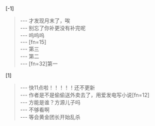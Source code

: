 
[-1] 
>--- 才发现月末了，唉<br>
>--- 别忘了你补更没有补完呢<br>
>--- 呜呜呜<br>
>--- [fn=15]<br>
>--- 第三<br>
>--- 第二<br>
>--- [fn=32]第一<br>

[1] 
>--- 快11点啦！！！！！还不更新<br>
>--- 作者是不是偷偷送外卖去了，用爱发电写小说[fn=12]<br>
>--- 方能是谁？方源儿子吗<br>
>--- 不够看啊<br>
>--- 等会黄金团长开始乱杀<br>
